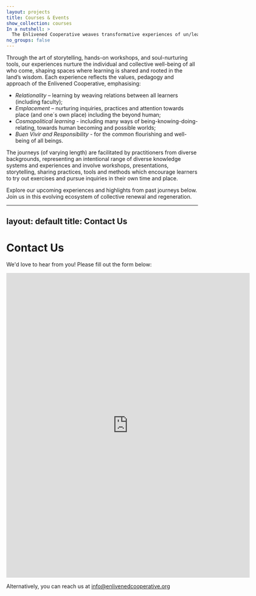 ```yaml
---
layout: projects
title: Courses & Events
show_collection: courses
In a nutshell: >
  The Enlivened Cooperative weaves transformative experiences of un/learning, where connection blossoms, place-based wisdom awakens, and diverse ways of knowing and being come together. 
no_groups: false
---
```


Through the art of storytelling, hands-on workshops, and soul-nurturing tools, our experiences nurture the individual and collective well-being of all who come, shaping spaces where learning is shared and rooted in the land’s wisdom. Each experience reflects the values, pedagogy and approach of the Enlivened Cooperative, emphasising:

* _Relationality_ – learning by  weaving relations between all learners (including faculty);
* _Emplacement_ – nurturing inquiries, practices and attention towards place (and one´s own place) including the beyond human;
* _Cosmopolitical learning_ - including many ways of being-knowing-doing-relating, towards human becoming and possible worlds;
* _Buen Vivir and Responsibility_ - for the common flourishing and well-being of all beings.

The journeys (of varying length) are facilitated by practitioners from diverse backgrounds, representing an intentional range of diverse knowledge systems and experiences and involve workshops, presentations, storytelling, sharing practices, tools and methods which encourage learners to try out exercises and pursue inquiries in their own time and place.

Explore our upcoming experiences and highlights from past journeys below. Join us in this evolving ecosystem of collective renewal and regeneration. 

---
layout: default
title: Contact Us
---

<h1>Contact Us</h1>
<p>We'd love to hear from you! Please fill out the form below:</p>

<iframe src="https://docs.google.com/forms/d/e/1FAIpQLScL60D08G1Nfo5cBTPU3PLvC5fzqYImOojAD_Dw6ebXgFw4Bw/viewform?embedded=true" width="640" height="800" frameborder="0" marginheight="0" marginwidth="0">Loading…</iframe>

<p>Alternatively, you can reach us at <a href="mailto:info@enlivenedcooperative.org">info@enlivenedcooperative.org</a></p>

<br/>
